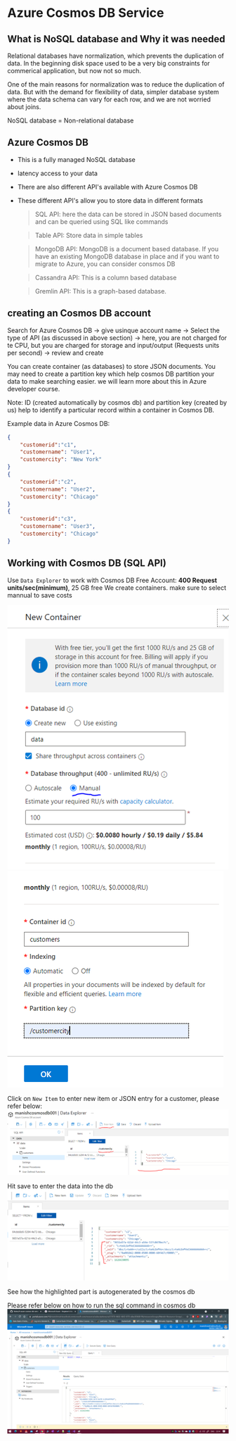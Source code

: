 # Azure Cosmos DB Service

## What is NoSQL database and Why it was needed

Relational databases have normalization, which prevents the duplication of data. In the beginning disk space used to be a very big constraints for commerical application, but now not so much.

One of the main reasons for normalization was to reduce the duplication of data.
But with the demand for flexibility of data, simpler database system where the data schema can vary for each row, and we are not worried about joins.

NoSQL database = Non-relational database

## Azure Cosmos DB

- This is a fully managed NoSQL database
- latency access to your data
- There are also different API's available with Azure Cosmos DB
- These different API's allow you to store data in different formats

  > SQL API: here the data can be stored in JSON based documents and can be queried using SQL like commands

  > Table API: Store data in simple tables

  > MongoDB API: MongoDB is a document based database. If you have an existing MongoDB database in place and if you want to migrate to Azure, you can consider consmos DB

  > Cassandra API: This is a column based database

  > Gremlin API: This is a graph-based database.

## creating an Cosmos DB account

Search for Azure Cosmos DB -> give usinque account name -> Select the type of API (as discussed in above section) -> here, you are not charged for te CPU, but you are charged for storage and input/output (Requests units per second) -> review and create

You can create container (as databases) to store JSON documents. You may need to create a partition key which help cosmos DB partition your data to make searching easier. we will learn more about this in Azure developer course.

Note: ID (created automatically by cosmos db) and partition key (created by us) help to identify a particular record within a container in Cosmos DB.

Example data in Azure Cosmos DB:

```json
{
    "customerid":"c1",
    "customername": "User1",
    "customercity": "New York"
}
{
    "customerid":"c2",
    "customername": "User2",
    "customercity": "Chicago"
}
{
    "customerid":"c3",
    "customername": "User3",
    "customercity": "Chicago"
}
```

## Working with Cosmos DB (SQL API)

Use `Data Explorer` to work with Cosmos DB
Free Account: **400 Request units/sec(minimum)**, 25 GB free
We create containers. make sure to select mannual to save costs

![part 1](./images/28.PNG)
![part 2](./images/29.PNG)

Click on `New Item` to enter new item or JSON entry for a customer, please refer below:
![entry 1](./images/30.PNG)

Hit save to enter the data into the db
![entry 2](./images/31.PNG)

See how the highlighted part is autogenerated by the cosmos db

Please refer below on how to run the sql command in cosmos db
![running sql commands](./images/32.png)
